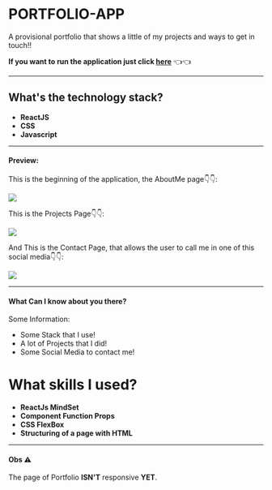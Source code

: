 
# PORTFOLIO-APP 

A provisional portfolio that shows a little of my projects and ways to get in touch!!

**If you want to run the application just click [here](https://portfolio-0thigs.vercel.app)** 👈👈

---

## What's the technology stack?

- **ReactJS**
- **CSS**
- **Javascript**

---

#### Preview:

This is the beginning of the application, the AboutMe page👇👇:

![](https://i.imgur.com/uTqEfsd.png)

This is the Projects Page👇👇:

![](https://i.imgur.com/f4sULC8.png)

And This is the Contact Page, that allows the user to call me in one of this social media👇👇:

![](https://i.imgur.com/3Q2F75D.png)

---

#### What Can I know about you there?

Some Information:

- Some Stack that I use!
- A lot of Projects that I did!
- Some Social Media to contact me!

# What skills I used?

- **ReactJs MindSet**
- **Component Function Props**
- **CSS FlexBox**
- **Structuring of a page with HTML**

---

#### Obs ⚠️

The page of Portfolio **ISN'T** responsive **YET**.


